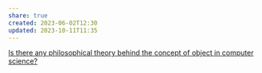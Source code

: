 ```yaml
---
share: true
created: 2023-06-02T12:30
updated: 2023-10-11T11:35
---
```


[Is there any philosophical theory behind the concept of object in computer science?](https://philosophy.stackexchange.com/q/99660/19487)
